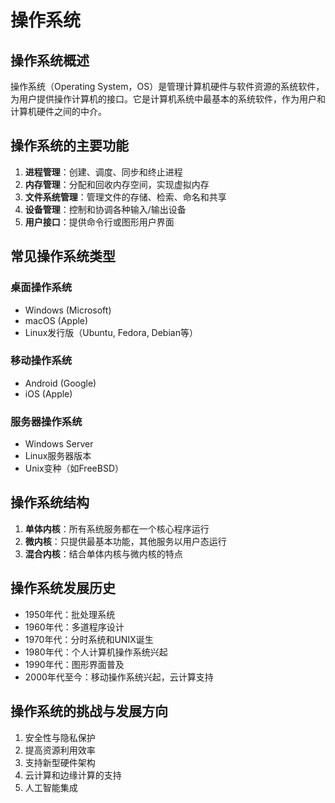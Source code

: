 # 操作系统

## 操作系统概述

操作系统（Operating System，OS）是管理计算机硬件与软件资源的系统软件，为用户提供操作计算机的接口。它是计算机系统中最基本的系统软件，作为用户和计算机硬件之间的中介。

## 操作系统的主要功能

1. **进程管理**：创建、调度、同步和终止进程
2. **内存管理**：分配和回收内存空间，实现虚拟内存
3. **文件系统管理**：管理文件的存储、检索、命名和共享
4. **设备管理**：控制和协调各种输入/输出设备
5. **用户接口**：提供命令行或图形用户界面

## 常见操作系统类型

### 桌面操作系统
- Windows (Microsoft)
- macOS (Apple)
- Linux发行版（Ubuntu, Fedora, Debian等）

### 移动操作系统
- Android (Google)
- iOS (Apple)

### 服务器操作系统
- Windows Server
- Linux服务器版本
- Unix变种（如FreeBSD）

## 操作系统结构

1. **单体内核**：所有系统服务都在一个核心程序运行
2. **微内核**：只提供最基本功能，其他服务以用户态运行
3. **混合内核**：结合单体内核与微内核的特点

## 操作系统发展历史

- 1950年代：批处理系统
- 1960年代：多道程序设计
- 1970年代：分时系统和UNIX诞生
- 1980年代：个人计算机操作系统兴起
- 1990年代：图形界面普及
- 2000年代至今：移动操作系统兴起，云计算支持

## 操作系统的挑战与发展方向

1. 安全性与隐私保护
2. 提高资源利用效率
3. 支持新型硬件架构
4. 云计算和边缘计算的支持
5. 人工智能集成